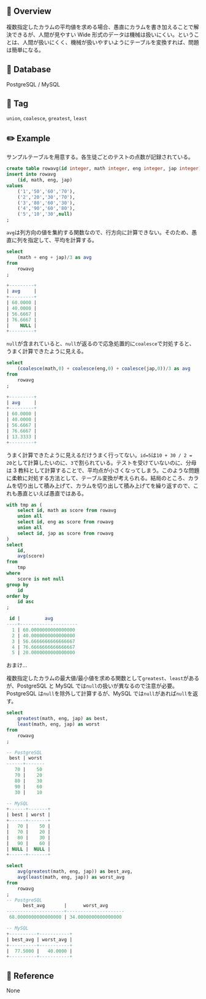 ## :memo: Overview

複数指定したカラムの平均値を求める場合、愚直にカラムを書き加えることで解決できるが、人間が見やすい Wide 形式のデータは機械は扱いにくい。ということは、人間が扱いにくく、機械が扱いやすいようにテーブルを変換すれば、問題は簡単になる。

## :floppy_disk: Database

PostgreSQL / MySQL

## :bookmark: Tag

`union`, `coalesce`, `greatest`, `least`

## :pencil2: Example

サンプルテーブルを用意する。各生徒ごとのテストの点数が記録されている。

```sql
create table rowavg(id integer, math integer, eng integer, jap integer);
insert into rowavg
    (id, math, eng, jap)
values
    ('1','50','60','70'),
    ('2','20','30','70'),
    ('3','80','60','30'),
    ('4','90','60','80'),
    ('5','10','30',null)
;
```

`avg`は列方向の値を集約する関数なので、行方向に計算できない。そのため、愚直に列を指定して、平均を計算する。

```sql
select
    (math + eng + jap)/3 as avg
from
    rowavg
;

+---------+
| avg     |
+---------+
| 60.0000 |
| 40.0000 |
| 56.6667 |
| 76.6667 |
|    NULL |
+---------+
```

`null`が含まれていると、`null`が返るので応急処置的に`coalesce`で対処すると、うまく計算できたように見える。

```sql
select
    (coalesce(math,0) + coalesce(eng,0) + coalesce(jap,0))/3 as avg
from
    rowavg
;

+---------+
| avg     |
+---------+
| 60.0000 |
| 40.0000 |
| 56.6667 |
| 76.6667 |
| 13.3333 |
+---------+
```

うまく計算できたように見えるだけうまく行ってない。`id=5`は`10 + 30 / 2 = 20`として計算したいのに、`3`で割られている。テストを受けていないのに、分母は 3 教科として計算することで、平均点が小さくなってしまう。このような問題に柔軟に対処する方法として、テーブル変換が考えられる。結局のところ、カラムを切り出して積み上げて、カラムを切り出して積み上げてを繰り返すので、これも愚直といえば愚直ではある。

```sql
with tmp as (
    select id, math as score from rowavg
    union all
    select id, eng as score from rowavg
    union all
    select id, jap as score from rowavg
)
select
    id,
    avg(score)
from
    tmp
where
    score is not null
group by
    id
order by
    id asc
;

 id |         avg
----+---------------------
  1 | 60.0000000000000000
  2 | 40.0000000000000000
  3 | 56.6666666666666667
  4 | 76.6666666666666667
  5 | 20.0000000000000000
```

おまけ…

複数指定したカラムの最大値/最小値を求める関数として`greatest`、`least`があるが、PostgreSQL と MySQL では`null`の扱いが異なるので注意が必要。PostgreSQL は`null`を除外して計算するが、MySQL では`null`があれば`null`を返す。

```sql
select
    greatest(math, eng, jap) as best,
    least(math, eng, jap) as worst
from
    rowavg
;

-- PostgreSQL
 best | worst
------+-------
   70 |    50
   70 |    20
   80 |    30
   90 |    60
   30 |    10

-- MySQL
+------+-------+
| best | worst |
+------+-------+
|   70 |    50 |
|   70 |    20 |
|   80 |    30 |
|   90 |    60 |
| NULL |  NULL |
+------+-------+

select
    avg(greatest(math, eng, jap)) as best_avg,
    avg(least(math, eng, jap)) as worst_avg
from
    rowavg
;
-- PostgreSQL
      best_avg       |      worst_avg
---------------------+---------------------
 68.0000000000000000 | 34.0000000000000000

-- MySQL
+----------+-----------+
| best_avg | worst_avg |
+----------+-----------+
|  77.5000 |   40.0000 |
+----------+-----------+
```

## :closed_book: Reference

None
